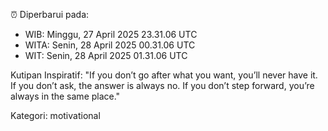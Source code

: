 ⏰ Diperbarui pada:
- WIB: Minggu, 27 April 2025 23.31.06 UTC
- WITA: Senin, 28 April 2025 00.31.06 UTC
- WIT: Senin, 28 April 2025 01.31.06 UTC

Kutipan Inspiratif:
"If you don’t go after what you want, you’ll never have it. If you don’t ask, the answer is always no. If you don’t step forward, you’re always in the same place."


Kategori: motivational

